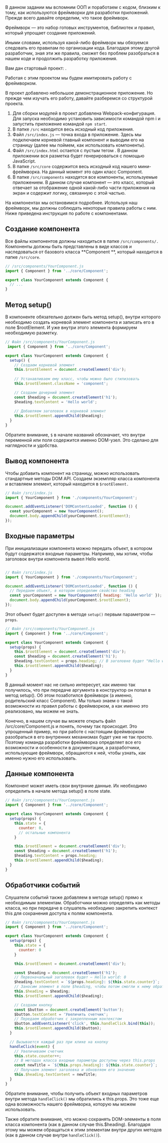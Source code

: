 В данном задании мы вспомним ООП и поработаем с кодом, близким к тому, как используются фреймворки для разработки приложений. Прежде всего давайте определим, что такое фреймворк.

Фреймворк — это набор готовых инструментов, библиотек и правил, который упрощает создание приложений. 

Иными словами, используя какой-либо фреймворк мы обязуемся следовать его правилам по организации кода. Благодаря этому другой разработчик, зная эти же правила, сможет без проблем разобраться в нашем коде и продолжить разработку приложения. 

Вам дан стартовый проект: .

Работая с этим проектом мы будем имитировать работу с фреймворком. 

В проект добавлено небольшое демонстрационное приложение. Но прежде чем изучать его работу, давайте разберемся со структурой проекта. 

1. Для сборки модулей в проект добавлена Webpack-конфигурация. Для запуска необходимо установить зависимости командой npm i и запустить приложение командой `npm start`.
2. В папке `/src` находится весь исходный код приложения.
3. Файл `/src/index.js` — точка входа в приложение. Здесь мы подключаем корневой главный компонент и выводим его на страницу (далее мы поймем, как использовать компоненты).
4. Файл `/src/index.html` остается с пустым тегом <body>. В данном приложении вся разметка будет генерироваться с помощью JavaScript.
5. В папке `/src/core` содержится весь исходный код нашего мини-фреймворка. На данный момент это один класс Component.
6. В папке `/src/components` находятся все компоненты, используемые приложением. В данном случае компонент — это класс, который отвечает за отображение одной какой-либо части приложения на экран и содержит логику, связанную с этой частью.

На компонентах мы остановимся подробнее. Используя наш фреймворк, мы должны соблюдать некоторые правила работы с ним. Ниже приведена инструкция по работе с компонентами.

## Создание компонента

Все файлы компонентов должны находиться в папке `/src/components/.` Компоненты должны быть представлены в виде классов и наследоваться от базового класса **Component   **, который находится в папке `/src/core`.
``` javascript
// /src/components/YourComponent.js
import { Component } from '../core/Component';

export class YourComponent extends Component {
  // ...
}
```

## Метод setup()

В компоненте обязательно должен быть метод setup(), внутри которого необходимо создать корневой элемент компонента и записать его в поле $rootElement. И уже внутри этого элемента формируем необходимую разметку. 


``` javascript
// Файл /src/components/YourComponent.js
 import { Component } from '../core/Component';

export class YourComponent extends Component {
  setup() {
    // Создаем корневой элемент
    this.$rootElement = document.createElement('div');
    
    // Устанавливаем ему класс, чтобы можно было стилизовать
    this.$rootElement.className = 'component';

    // Создаем дочерний элемент
    const $heading = document.createElement('h1');
    $heading.textContent = 'Hello world';
    
    // Добавляем заголовок в корневой элемент
    this.$rootElement.appendChild($heading);
  }
}
```
Обратите внимание, `$` в начале названий обозначает, что внутри переменной или поля содержится именно DOM-узел. Это сделано для наглядности и удобства. 

## Вывод компонента

Чтобы добавить компонент на страницу, можно использовать стандартные методы DOM API. Создаем экземпляр класса компонента и вставляем элемент, который находится в `$rootElement.`
```javascript
// Файл /src/index.js
import { YourComponent } from './components/YourComponent';

document.addEventListener('DOMContentLoaded', function () {    
  const yourComponent = new YourComponent();
  document.body.appendChild(yourComponent.$rootElement);
});
```

## Входные параметры

При инициализации компонента можно передать объект, в котором будут содержатся входные параметры. Например, мы хотим, чтобы заголовок внутри компонента вывел Hello world. 

```javascript

// Файл /src/index.js
import { YourComponent } from './components/YourComponent';

document.addEventListener('DOMContentLoaded', function () {
  // Передаем объект, в котором определим свойство heading
  const yourComponent = new YourComponent({ heading: 'Hello world' });
  document.body.appendChild(yourComponent.$rootElement);
});
```

Этот объект будет доступен в методе `setup()` первым параметром — `props`.

```javascript 
// Файл /src/components/YourComponent.js
import { Component } from '../core/Component';

export class YourComponent extends Component {
  setup(props) {
    this.$rootElement = document.createElement('div');
    const $heading = document.createElement('h1');
    $heading.textContent = props.heading; // В заголовке будет "Hello world"
    this.$rootElement.appendChild($heading);
  }
}
```
В данный момент нас не сильно интересует, как именно так получилось, что при передаче аргумента в конструктор он попал в метод setup(). Об этом позаботился фреймворк (а именно, родительский класс Component). Мы только знаем о такой возможности из правил работы с фреймворком, а как именно это реализовано, мы можем не знать.

Конечно, в нашем случае вы можете открыть файл /src/core/Component.js и понять, почему так происходит. Это упрощенный пример, но при работе с настоящим фреймворком разобраться в его внутренних механизмах будет уже не так просто. Поэтому команда разработки фреймворка определяет все его возможности и особенности в документации, а разработчики, использующие фреймворк, обращаются к ней, чтобы узнать, как именно нужно его использовать. 

## Данные компонента

Компонент может иметь свои внутрнние данные. Их необходимо определить в начале метода setup() в поле state.

```javascript 
// Файл /src/components/YourComponent.js
import { Component } from '../core/Component';

export class YourComponent extends Component {
  setup(props) {
    this.state = {
      counter: 0,
      // остальные компонента
    }

    this.$rootElement = document.createElement('div');
    const $heading = document.createElement('h1');
    $heading.textContent = props.heading;
    this.$rootElement.appendChild($heading);
  }
}
```
## Обработчики событий

Слушатели событий также добавляем в методе setup() прямо к необходимым элементам. Обработчики можно определять как методы класса, но при передаче в слушатель необходимо закрепить контекст this для сохранения доступа к полям компонента. 

``` javascript
// Файл /src/components/YourComponent.js
import { Component } from '../core/Component';

export class YourComponent extends Component {
  setup(props) {
    this.state = {
      counter: 0
    }

    this.$rootElement = document.createElement('div');

    const $heading = document.createElement('h1');
    // Первоначальный заголовок будет — Hello world: 0
    $heading.textContent = `${props.heading}: ${this.state.counter}`;
    // Заносим элемент в поле $heading, чтобы потом смогли к нему обратиться
    this.$heading = $heading;
    this.$rootElement.appendChild($heading);

    // Создаем кнопку
    const $button = document.createElement('button');
    $button.textContent = 'Увеличить счетчик';
    // Передаем обработчик с закрепленным контекстом
    $button.addEventListener('click', this.handleClick.bind(this));
    this.$rootElement.appendChild($button);
  }

  // Вызывается каждый раз при клике на кнопку
  handleClick(event) {
    // Увеличиваем счетчик
    this.state.counter++;
    // В методах класса входные параметры доступны через this.props
    const newTitle = `${this.props.heading}: ${this.state.counter}`;
    // Получаем элемент заголовка и обновляем его значение
    this.$heading.textContent = newTitle;
  }
}
```

Обратите внимание, чтобы получить объект входных параметров внутри метода `handleClick()` мы обратились к this.props. Это тоже еще одна возможность нашего фреймворка, которую мы можем использовать. 

Также обратите внимание, что можно сохранять DOM-элементы в поля класса компонента (как в данном случае this.$heading). Благодаря этому мы можем обращаться к этим элементам внутри других методов (как в данном случае внутри `handleClick()`).
